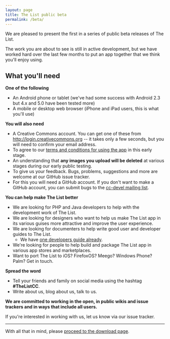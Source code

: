 ```yaml
---
layout: page
title: The List public beta
permalink: /beta/
---
```


We are pleased to present the first in a series of public beta
releases of The List.

The work you are about to see is still in active development, but we have worked hard over the last few months to put an app together that we think you'll enjoy using.

## What you'll need

**One of the following**

* An Android phone or tablet (we've had some success with Android 2.3 but 4.x and 5.0 have been tested more)
* A mobile or desktop web browser (iPhone and iPad users, this is what you'll use)

**You will also need**

* A Creative Commons account. You can get one of these from <http://login.creativecommons.org> -- it takes only a few seconds, but you will need to confirm your email address.
* To agree to our [terms and conditions for using the app](https://thelist.creativecommons.org/app/alpha-tos.html) in this early stage.
* An understanding that **any images you upload will be deleted** at various stages during our early public testing.
* To give us your feedback. Bugs, problems, suggestions and more are welcome at our GitHub issue tracker.
* For this you will need a GitHub account. If you don't want to make a GitHub account, you can submit bugs to the [cc-devel mailing list](http://lists.ibiblio.org/mailman/listinfo/cc-devel).

**You can help make The List better**

* We are looking for PHP and Java developers to help with the development work of The List.
* We are looking for designers who want to help us make The List app in its various guises more attractive and improve the user experience.
* We are looking for documenters to help write good user and developer guides to The List.
  * We have [one developers guide already](https://thelist.creativecommons.org/hacking/webapp/).
* We're looking for people to help build and package The List app in various app stores and marketplaces.
* Want to port The List to iOS? FirefoxOS? Meego? Windows Phone? Palm? Get in touch.

**Spread the word**

* Tell your friends and family on social media using the hashtag **#TheListCC**.
* Write about us, blog about us, talk to us.

**We are committed to working in the open, in public wikis and issue trackers and in ways that include all users.**

If you're interested in working with us, let us know via our issue tracker.

---

With all that in mind, please [proceed to the download page](https://thelist.creativecommons.org/app/alpha.html). 

